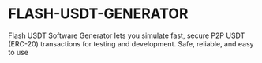 # FLASH-USDT-GENERATOR
Flash USDT Software Generator lets you simulate fast, secure P2P USDT (ERC-20) transactions for testing and development. Safe, reliable, and easy to use
